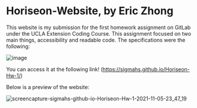 # Horiseon-Website, by Eric Zhong

This website is my submission for the first homework assignment on GitLab under the UCLA Extension Coding Course.
This assignment focused on two main things, accessibility and readable code. The specifications were the following:

![image](https://user-images.githubusercontent.com/64393443/140600416-0d49a55d-8896-4472-849c-0dcefe19ab87.png)

You can access it at the following link! (https://sigmahs.github.io/Horiseon-Hw-1/)

Below is a preview of the website:

![screencapture-sigmahs-github-io-Horiseon-Hw-1-2021-11-05-23_47_19](https://user-images.githubusercontent.com/64393443/140600756-97ed732f-8b2e-45fc-9f18-d7456c4bae3d.png)
